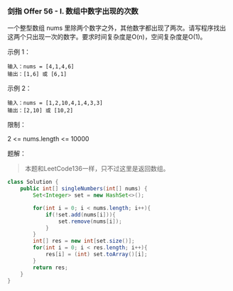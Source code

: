 ### 剑指 Offer 56 - I. 数组中数字出现的次数

一个整型数组 nums 里除两个数字之外，其他数字都出现了两次。请写程序找出这两个只出现一次的数字。要求时间复杂度是O(n)，空间复杂度是O(1)。

示例 1：

```
输入：nums = [4,1,4,6]
输出：[1,6] 或 [6,1]
```

示例 2：

```
输入：nums = [1,2,10,4,1,4,3,3]
输出：[2,10] 或 [10,2]
```


限制：

2 <= nums.length <= 10000

题解：

> 本题和LeetCode136一样，只不过这里是返回数组。

```java
class Solution {
    public int[] singleNumbers(int[] nums) {
        Set<Integer> set = new HashSet<>();

        for(int i = 0; i < nums.length; i++){
            if(!set.add(nums[i])){
                set.remove(nums[i]);
            }
        }
        int[] res = new int[set.size()];
        for(int i = 0; i < res.length; i++){
            res[i] = (int) set.toArray()[i];
        }
        return res;
    }
}
```

